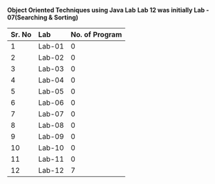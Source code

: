 **Object Oriented Techniques using Java Lab**
**Lab 12 was initially Lab - 07(Searching & Sorting)**

|Sr. No|Lab|No. of Program|
|:-----| :-| :------------|
|1|Lab-01|0|
|2|Lab-02|0|
|3|Lab-03|0|
|4|Lab-04|0|
|5|Lab-05|0|
|6|Lab-06|0|
|7|Lab-07|0|
|8|Lab-08|0|
|9|Lab-09|0|
|10|Lab-10|0|
|11|Lab-11|0|
|12|Lab-12|7|
